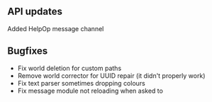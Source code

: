 ## API updates

Added HelpOp message channel

## Bugfixes

* Fix world deletion for custom paths
* Remove world corrector for UUID repair (it didn't properly work)
* Fix text parser sometimes dropping colours
* Fix message module not reloading when asked to
 